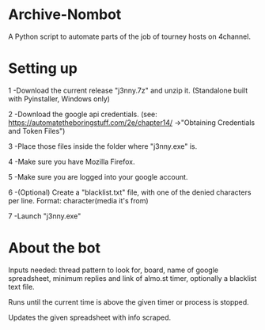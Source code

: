 # Archive-Nombot
A Python script to automate parts of the job of tourney hosts on 4channel. 

# Setting up

1 -Download the current release "j3nny.7z" and unzip it. (Standalone built with Pyinstaller, Windows only)

2 -Download the google api credentials. (see: https://automatetheboringstuff.com/2e/chapter14/ ->"Obtaining Credentials and Token Files")

3 -Place those files inside the folder where "j3nny.exe" is.

4 -Make sure you have Mozilla Firefox. 

5 -Make sure you are logged into your google account.

6 -(Optional) Create a "blacklist.txt" file, with one of the denied characters per line. Format: character(media it's from)

7 -Launch "j3nny.exe"

# About the bot

 Inputs needed: thread pattern to look for, board, name of google spreadsheet, minimum replies and link of almo.st timer, optionally a blacklist text file.
 
 Runs until the current time is above the given timer or process is stopped.
 
 Updates the given spreadsheet with info scraped.

